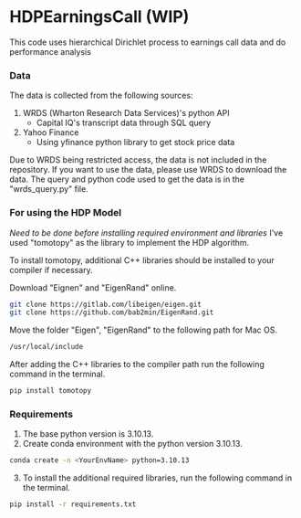 # HDPEarningsCall (WIP)
This code uses hierarchical Dirichlet process to earnings call data and do performance analysis

### Data
The data is collected from the following sources:
1. WRDS (Wharton Research Data Services)'s python API
    * Capital IQ's transcript data through SQL query
2. Yahoo Finance
    * Using yfinance python library to get stock price data

Due to WRDS being restricted access, the data is not included in the repository. If you want to use the data, please use WRDS to download the data.
The query and python code used to get the data is in the "wrds_query.py" file.

### For using the HDP Model
*Need to be done before installing required environment and libraries*
I've used "tomotopy" as the library to implement the HDP algorithm.

To install tomotopy, additional C++ libraries should be installed to your compiler if necessary.

Download "Eignen" and "EigenRand" online.
```bash
git clone https://gitlab.com/libeigen/eigen.git
git clone https://github.com/bab2min/EigenRand.git
```
Move the folder "Eigen", "EigenRand" to the following path for Mac OS.
    
```bash
/usr/local/include
```

After adding the C++ libraries to the compiler path run the following command in the terminal.

```bash
pip install tomotopy
```

### Requirements
1. The base python version is 3.10.13.
2. Create conda environment with the python version 3.10.13.
```bash
conda create -n <YourEnvName> python=3.10.13
```
3. To install the additional required libraries, run the following command in the terminal.
```bash
pip install -r requirements.txt
```
